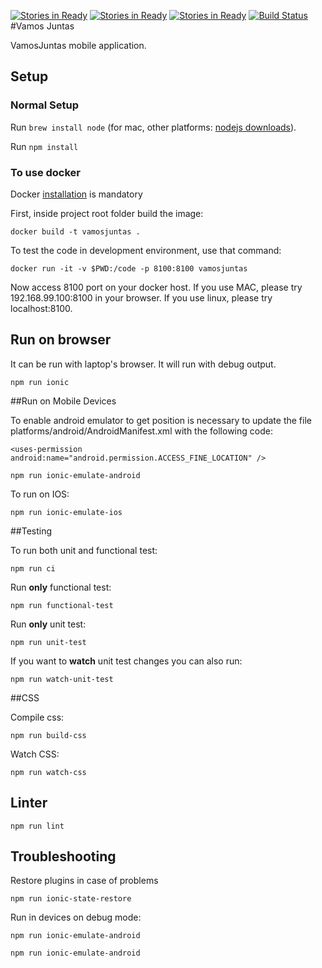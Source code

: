 [![Stories in Ready](https://badge.waffle.io/vamosJuntas/vamosJuntas.png?label=ready&title=Ready)](https://waffle.io/vamosJuntas/vamosJuntas)
[![Stories in Ready](https://badge.waffle.io/vamosjuntas/vamosjuntas.png?label=ready&title=Ready)](https://waffle.io/vamosjuntas/vamosjuntas)
[![Stories in Ready](https://badge.waffle.io/VamosJuntas/vamosjuntas.png?label=ready&title=Ready)](https://waffle.io/VamosJuntas/vamosjuntas)
[![Build Status](https://snap-ci.com/VamosJuntas/vamosjuntas/branch/master/build_image)](https://snap-ci.com/VamosJuntas/vamosjuntas/branch/master)
#Vamos Juntas

VamosJuntas mobile application.

## Setup



### Normal Setup


Run `brew install node` (for mac, other platforms: [nodejs downloads](https://nodejs.org/en/download/)).

Run `npm install`


### To use docker <not working>
Docker [installation](https://docs.docker.com/engine/installation/) is mandatory

First, inside project root folder build the image:

```
docker build -t vamosjuntas .
````

To test the code in development environment, use that command:

```
docker run -it -v $PWD:/code -p 8100:8100 vamosjuntas
```

Now access 8100 port on your docker host. If you use MAC, please try 192.168.99.100:8100 in your browser. If you use linux, please try localhost:8100.

## Run on browser


It can be run with laptop's browser.
It will run with debug output.

```
npm run ionic
```

##Run on Mobile Devices

To enable android emulator to get position is necessary to update the file platforms/android/AndroidManifest.xml with the following code:

```
<uses-permission android:name="android.permission.ACCESS_FINE_LOCATION" />
```

```
npm run ionic-emulate-android
```

To run on IOS:

```
npm run ionic-emulate-ios
```


##Testing

To run both unit and functional test:

```
npm run ci
```


Run **only** functional test:

```
npm run functional-test
```

Run **only** unit test:

```
npm run unit-test
```

If you want to **watch** unit test changes you can also run:

```
npm run watch-unit-test
```


##CSS

Compile css:

```
npm run build-css
```
Watch CSS:

```
npm run watch-css
```

## Linter

```
npm run lint
```
## Troubleshooting

Restore plugins in case of problems

```
npm run ionic-state-restore
```

Run in devices on debug mode:

```
npm run ionic-emulate-android
```

```
npm run ionic-emulate-android
```
